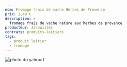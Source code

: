 ```yaml
---
nom: Fromage frais de vache Herbes de Provence
prix: 2,40 €
description: >
  fromage frais de vache nature aux herbes de provence
producteur: Jarouilles
contrats: produits-laitiers
tags: 
  - produit laitier
  - fromage
---
```


![photo du yahourt](./media/fromage-frais.jpg)